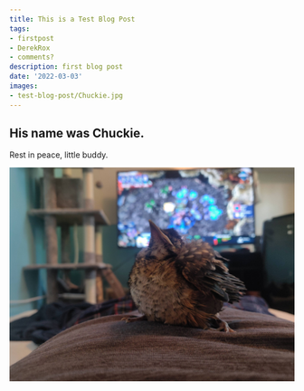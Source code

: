 ```yaml
---
title: This is a Test Blog Post
tags:
- firstpost
- DerekRox
- comments?
description: first blog post
date: '2022-03-03'
images:
- test-blog-post/Chuckie.jpg
---
```


## His name was Chuckie.

Rest in peace, little buddy.

![A bird named Chuckie](Chuckie.jpg)